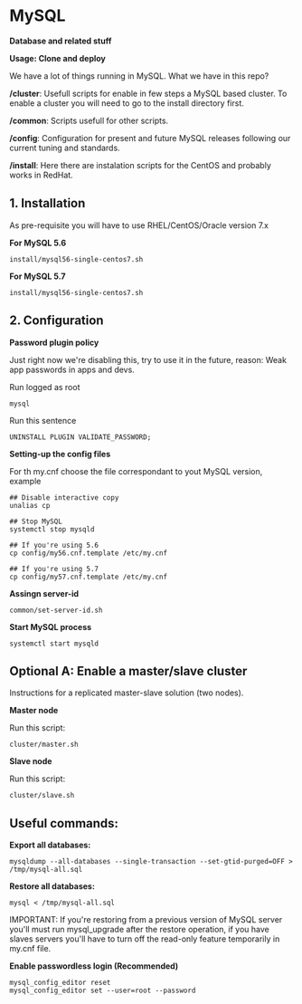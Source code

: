 # MySQL
**Database and related stuff**

**Usage: Clone and deploy**

We have a lot of things running in MySQL. What we have in this repo?

**/cluster**: Usefull scripts for enable in few steps a MySQL based cluster. To enable a cluster you will need to go to the install directory first. 

**/common**: Scripts usefull for other scripts.

**/config**: Configuration for present and future MySQL releases following our current tuning and  standards.

**/install**: Here there are instalation scripts for the CentOS and probably works in RedHat. 


## 1. Installation
As pre-requisite you will have to use RHEL/CentOS/Oracle version 7.x

**For MySQL 5.6**

    install/mysql56-single-centos7.sh

**For MySQL 5.7**

    install/mysql56-single-centos7.sh
## 2. Configuration

**Password plugin policy**

Just right now we're disabling this, try to use it in the future, reason: Weak app passwords in apps and devs.

Run logged as root

    mysql

Run this sentence

    UNINSTALL PLUGIN VALIDATE_PASSWORD;

**Setting-up the config files**

For th my.cnf choose the file correspondant to yout MySQL version, example

    ## Disable interactive copy
    unalias cp
    
    ## Stop MySQL
    systemctl stop mysqld

    ## If you're using 5.6
    cp config/my56.cnf.template /etc/my.cnf

    ## If you're using 5.7
    cp config/my57.cnf.template /etc/my.cnf

**Assingn server-id**

    common/set-server-id.sh

**Start MySQL process**

    systemctl start mysqld

## Optional A: Enable a master/slave cluster

Instructions for a replicated master-slave solution (two nodes).

**Master node**

Run this script:

    cluster/master.sh

**Slave node**

Run this script:

    cluster/slave.sh

## Useful commands:

**Export all databases:**

    mysqldump --all-databases --single-transaction --set-gtid-purged=OFF > /tmp/mysql-all.sql

**Restore all databases:**

    mysql < /tmp/mysql-all.sql

IMPORTANT: If you're restoring from a previous version of MySQL server you'll must run mysql_upgrade after the restore operation, if you have slaves servers you'll have to turn off the read-only feature temporarily in my.cnf file.

**Enable passwordless login (Recommended)**

    mysql_config_editor reset
    mysql_config_editor set --user=root --password
